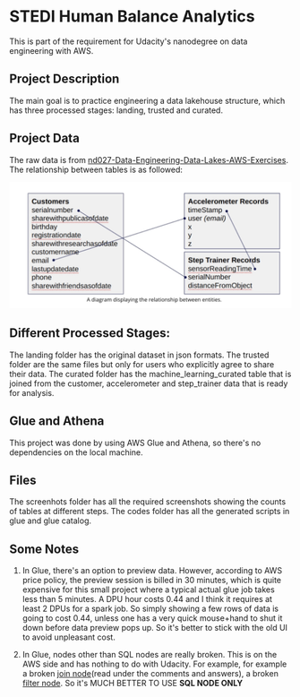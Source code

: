 
# STEDI Human Balance Analytics

This is part of the requirement for Udacity's nanodegree on data engineering with AWS.

## Project Description

The main goal is to practice engineering a data lakehouse structure, which has three processed stages: landing, trusted and curated.

## Project Data

The raw data is from [nd027-Data-Engineering-Data-Lakes-AWS-Exercises](https://github.com/udacity/nd027-Data-Engineering-Data-Lakes-AWS-Exercises/tree/main). The relationship between tables is as followed:

![](tmp.png)


## Different Processed Stages:

The landing folder has the original dataset in json formats. The trusted folder are the same files but only for users who explicitly agree to share their data. The curated folder has the machine_learning_curated table that is joined from the customer, accelerometer and step_trainer data that is ready for analysis.

## Glue and Athena

This project was done by using AWS Glue and Athena, so there's no dependencies on the local machine.

## Files
The screenhots folder has all the required screenshots showing the counts of tables at different steps. The codes folder has all the generated scripts in glue and glue catalog.

## Some Notes
1. In Glue, there's an option to preview data. However, according to AWS price policy, the preview session is billed in 30 minutes, which is quite expensive for this small project where a typical actual glue job takes less than 5 minutes. A DPU hour costs 0.44 and I think it requires at least 2 DPUs for a spark job. So simply showing a few rows of data is going to cost 0.44, unless one has a very quick mouse+hand to shut it down before data preview pops up. So it's better to stick with the old UI to avoid unpleasant cost. 

2. In Glue, nodes other than SQL nodes are really broken. This is on the AWS side and has nothing to do with Udacity. For example, for example a broken [join node](https://knowledge.udacity.com/questions/1013813)(read under the comments and answers), a broken [filter node](https://knowledge.udacity.com/questions/1017364). So it's MUCH BETTER TO USE **SQL NODE ONLY**
